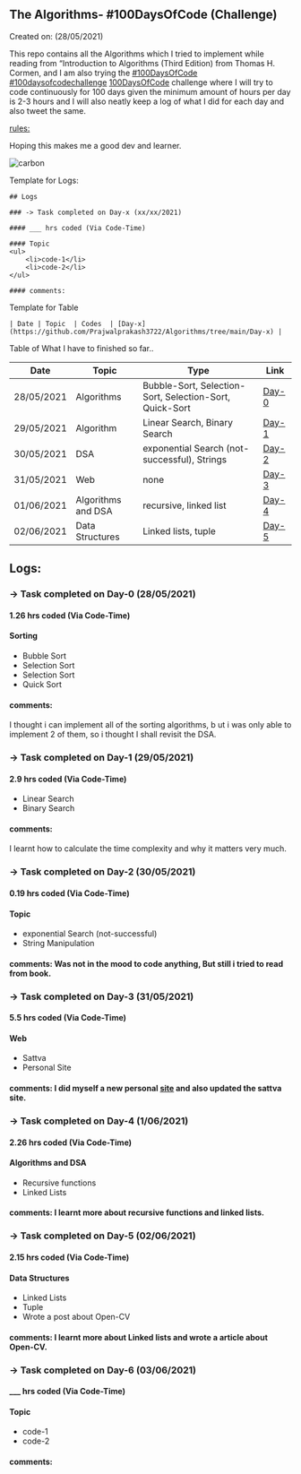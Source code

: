 ## The Algorithms- #100DaysOfCode (Challenge)

Created on: (28/05/2021)

This repo contains all the Algorithms which I tried to implement while reading from “Introduction to Algorithms (Third Edition) from Thomas H. Cormen, and I am also trying the [#100DaysOfCode](https://twitter.com/hashtag/100DaysOfCode?src=hashtag_click&f=live) [#100daysofcodechallenge](https://twitter.com/search?q=%23100daysofcodechallenge&src=typeahead_click&f=live) [100DaysOfCode](https://www.100daysofcode.com/) challenge where I will try to code continuously for 100 days given the minimum amount of hours per day is 2-3 hours and I will also neatly keep a log of what I did for each day and also tweet the same.

[rules:](https://www.100daysofcode.com/rules/)

Hoping this makes me a good dev and learner.

![carbon](https://user-images.githubusercontent.com/71436720/120099989-03cf4780-c15c-11eb-9330-3933f2e12745.png)

Template for Logs:

```
## Logs

### -> Task completed on Day-x (xx/xx/2021)

#### ___ hrs coded (Via Code-Time)

#### Topic
<ul>
    <li>code-1</li>
    <li>code-2</li>
</ul>

#### comments:
```

Template for Table

```
| Date | Topic  | Codes  | [Day-x](https://github.com/Prajwalprakash3722/Algorithms/tree/main/Day-x) |
```

Table of What I have to finished so far..

| Date       | Topic              | Type                                                    | Link                                                                      |
| ---------- | ------------------ | ------------------------------------------------------- | ------------------------------------------------------------------------- |
| 28/05/2021 | Algorithms         | Bubble-Sort, Selection-Sort, Selection-Sort, Quick-Sort | [Day-0](https://github.com/Prajwalprakash3722/Algorithms/tree/main/Day-0) |
| 29/05/2021 | Algorithm          | Linear Search, Binary Search                            | [Day-1](https://github.com/Prajwalprakash3722/Algorithms/tree/main/Day-1) |
| 30/05/2021 | DSA                | exponential Search (not-successful), Strings            | [Day-2](https://github.com/Prajwalprakash3722/Algorithms/tree/main/Day-2) |
| 31/05/2021 | Web                | none                                                    | [Day-3](https://github.com/Prajwalprakash3722)                            |
| 01/06/2021 | Algorithms and DSA | recursive, linked list                                  | [Day-4](https://github.com/Prajwalprakash3722/Algorithms/tree/main/Day-4) |
| 02/06/2021 | Data Structures    | Linked lists, tuple                                     | [Day-5](https://github.com/Prajwalprakash3722/)                           |

## Logs:

### -> Task completed on Day-0 (28/05/2021)

#### 1.26 hrs coded (Via Code-Time)

#### Sorting

<ul>
    <li>Bubble Sort</li>
    <li>Selection Sort</li>
    <li>Selection Sort</li>
    <li>Quick Sort</li>
</ul>

#### comments:

I thought i can implement all of the sorting algorithms, b
ut i was only able to implement 2 of them, so i thought I shall revisit the DSA.

### -> Task completed on Day-1 (29/05/2021)

#### 2.9 hrs coded (Via Code-Time)

<ul>
    <li>Linear Search</li>
    <li>Binary Search</li>
</ul>

#### comments:

I learnt how to calculate the time complexity and why it matters very much.

### -> Task completed on Day-2 (30/05/2021)

#### 0.19 hrs coded (Via Code-Time)

#### Topic

<ul>
    <li>exponential Search (not-successful)</li>
    <li> String Manipulation </li>
</ul>

#### comments: Was not in the mood to code anything, But still i tried to read from book.

### -> Task completed on Day-3 (31/05/2021)

#### 5.5 hrs coded (Via Code-Time)

#### Web

<ul>
    <li>Sattva</li>
    <li>Personal Site</li>
</ul>

#### comments: I did myself a new personal [site](https://prajwalprakash3722.github.io/) and also updated the sattva site.

### -> Task completed on Day-4 (1/06/2021)

#### 2.26 hrs coded (Via Code-Time)

#### Algorithms and DSA

<ul>
    <li>Recursive functions</li>
    <li>Linked Lists</li>
</ul>

#### comments: I learnt more about recursive functions and linked lists.

### -> Task completed on Day-5 (02/06/2021)

#### 2.15 hrs coded (Via Code-Time)

#### Data Structures

<ul>
    <li>Linked Lists</li>
    <li>Tuple</li>
    <li>Wrote a post about Open-CV</li> 
</ul>

#### comments: I learnt more about Linked lists and wrote a article about Open-CV.

### -> Task completed on Day-6 (03/06/2021)

#### \_\_\_ hrs coded (Via Code-Time)

#### Topic

<ul>
    <li>code-1</li>
    <li>code-2</li>
</ul>

#### comments:
